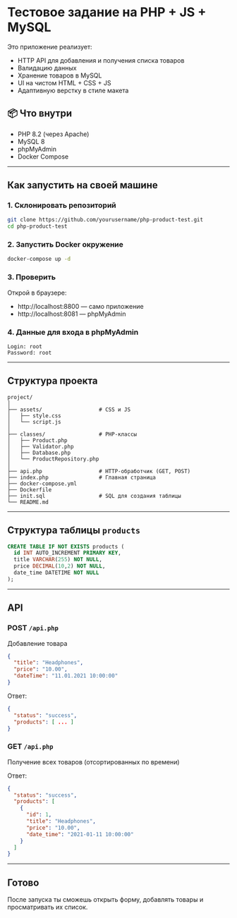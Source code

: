 #  Тестовое задание на PHP + JS + MySQL  

Это приложение реализует:
- HTTP API для добавления и получения списка товаров
- Валидацию данных
- Хранение товаров в MySQL
- UI на чистом HTML + CSS + JS
- Адаптивную верстку в стиле макета

## 📦 Что внутри

- PHP 8.2 (через Apache)
- MySQL 8
- phpMyAdmin
- Docker Compose

---

##  Как запустить на своей машине

### 1.  Склонировать репозиторий
```bash
git clone https://github.com/yourusername/php-product-test.git
cd php-product-test
```

### 2. Запустить Docker окружение
```bash
docker-compose up -d
```

### 3. Проверить
Открой в браузере:
- http://localhost:8800 — само приложение
- http://localhost:8081 — phpMyAdmin

### 4.  Данные для входа в phpMyAdmin
```
Login: root
Password: root
```

---

##  Структура проекта

```
project/
│
├── assets/                  # CSS и JS
│   ├── style.css
│   └── script.js
│
├── classes/                 # PHP-классы
│   ├── Product.php
│   ├── Validator.php
│   ├── Database.php
│   └── ProductRepository.php
│
├── api.php                  # HTTP-обработчик (GET, POST)
├── index.php                # Главная страница
├── docker-compose.yml
├── Dockerfile
├── init.sql                 # SQL для создания таблицы
└── README.md

```

---

##  Структура таблицы `products`
```sql
CREATE TABLE IF NOT EXISTS products (
  id INT AUTO_INCREMENT PRIMARY KEY,
  title VARCHAR(255) NOT NULL,
  price DECIMAL(10,2) NOT NULL,
  date_time DATETIME NOT NULL
);
```

---

##  API

### POST `/api.php`
Добавление товара

```json
{
  "title": "Headphones",
  "price": "10.00",
  "dateTime": "11.01.2021 10:00:00"
}
```

Ответ:
```json
{
  "status": "success",
  "products": [ ... ]
}
```

### GET `/api.php`
Получение всех товаров (отсортированных по времени)

Ответ:
```json
{
  "status": "success",
  "products": [
    {
      "id": 1,
      "title": "Headphones",
      "price": "10.00",
      "date_time": "2021-01-11 10:00:00"
    }
  ]
}
```

---

##  Готово
После запуска ты сможешь открыть форму, добавлять товары и просматривать их список.

